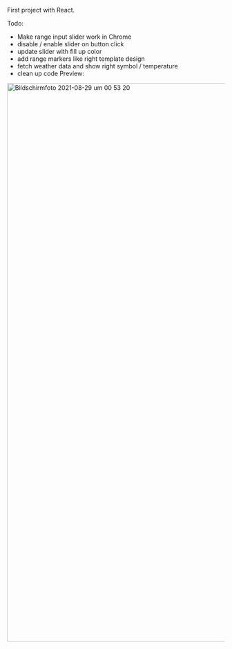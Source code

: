 First project with React.

Todo:
- Make range input slider work in Chrome
- disable / enable slider on button click
- update slider with fill up color
- add range markers like right template design
- fetch weather data and show right symbol / temperature
- clean up code
Preview: 
<img width="1293" alt="Bildschirmfoto 2021-08-29 um 00 53 20" src="https://user-images.githubusercontent.com/74350263/131232965-9ee4f751-a0dc-4737-af85-918627fdb21c.png">
